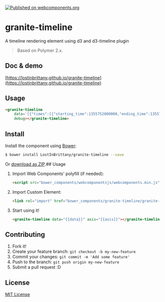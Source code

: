 [![Published on webcomponents.org](https://img.shields.io/badge/webcomponents.org-published-blue.svg)](https://www.webcomponents.org/element/LostInBrittany/granite-timeline)

# granite-timeline

A timeline rendering element using d3 and d3-timeline plugin

> Based on Polymer 2.x.



## Doc & demo

[https://lostinbrittany.github.io/granite-timeline](https://lostinbrittany.github.io/granite-timeline)


## Usage

<!---
```
<custom-element-demo>
  <template>
    <script src="../webcomponentsjs/webcomponents-lite.js"></script>
    <link rel="import" href="granite-timeline.html">
    <next-code-block></next-code-block>
  </template>
</custom-element-demo>
```
-->
```html
<granite-timeline 
    data='[{"times":[{"starting_time":1355752800000,"ending_time":1355759900000}, {"starting_time":1355767900000,"ending_time":1355774400000}]},{"times":[{"starting_time":1355759910000,"ending_time":1355761900000}]},{"times":[{"starting_time":1355761910000,"ending_time":1355763910000}]}]'          
    debug></granite-timeline>
```

## Install

Install the component using [Bower](http://bower.io/):

```sh
$ bower install LostInBrittany/granite-timeline --save
```

Or [download as ZIP](https://github.com/LostInBrittany/granite-timeline/archive/gh-pages.zip).## Usage

1. Import Web Components' polyfill (if needed):

    ```html
    <script src="bower_components/webcomponentsjs/webcomponents.min.js"></script>
    ```

2. Import Custom Element:

    ```html
    <link rel="import" href="bower_components/granite-timeline/granite-timeline.html">
    ```

3. Start using it!

    ```html
    <granite-timeline data="{{data}}" axis="{{axis}}"></granite-timeline>
    ```

## Contributing

1. Fork it!
2. Create your feature branch: `git checkout -b my-new-feature`
3. Commit your changes: `git commit -m 'Add some feature'`
4. Push to the branch: `git push origin my-new-feature`
5. Submit a pull request :D

## License

[MIT License](http://opensource.org/licenses/MIT)